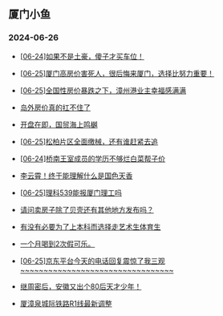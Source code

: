 ## 厦门小鱼 
### 2024-06-26

+ [[06-24]如果不是土豪，傻子才买车位！](http://bbs.xmfish.com/read-htm-tid-18209728.html)

+ [[06-25]厦门高房价害死人，很后悔来厦门，选择比努力重要！](http://bbs.xmfish.com/read-htm-tid-18209798.html)

+ [[06-25]全国性房价暴跌之下，漳州港业主幸福感满满](http://bbs.xmfish.com/read-htm-tid-18209905.html)

+ [岛外房价真的扛不住了](http://bbs.xmfish.com/read-htm-tid-18209875.html)

+ [开盘在即，国贸海上鸣樾](http://bbs.xmfish.com/read-htm-tid-18209823.html)

+ [[06-25]松柏片区全面缴械，还有谁赶紧去追](http://bbs.xmfish.com/read-htm-tid-18209820.html)

+ [[06-24]桥南王室成员的学历不够烂白菜帮子价](http://bbs.xmfish.com/read-htm-tid-18209727.html)

+ [李云霄！终于能理解什么是国色天香](http://bbs.xmfish.com/read-htm-tid-18209953.html)

+ [[06-25]理科539能报厦门理工吗](http://bbs.xmfish.com/read-htm-tid-18209903.html)

+ [请问卖房子除了贝壳还有其他地方发布吗？](http://bbs.xmfish.com/read-htm-tid-18209887.html)

+ [有没有必要为了上本科而选择走艺术生体育生](http://bbs.xmfish.com/read-htm-tid-18209982.html)

+ [一个月喝到2次假可乐。](http://bbs.xmfish.com/read-htm-tid-18209918.html)

+ [[06-25]京东平台今天的电话回复震惊了我三观~~~~~~~~~~~~~~~~~~~~~~~~~~~~~~~~~](http://bbs.xmfish.com/read-htm-tid-18209950.html)

+ [继周密后，安徽又出个80后天才少年！](http://bbs.xmfish.com/read-htm-tid-18210142.html)

+ [厦漳泉城际铁路R1线最新调整](http://bbs.xmfish.com/read-htm-tid-18210089.html)

